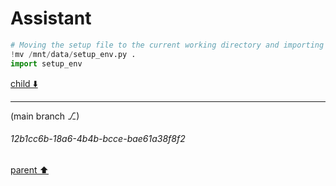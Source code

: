 # Assistant

```python
# Moving the setup file to the current working directory and importing it.
!mv /mnt/data/setup_env.py .
import setup_env
```

[child ⬇️](#12b1cc6b-18a6-4b4b-bcce-bae61a38f8f2)

---

(main branch ⎇)
###### 12b1cc6b-18a6-4b4b-bcce-bae61a38f8f2
[parent ⬆️](#47c26f43-b655-4d60-b835-5966943f21d0)
